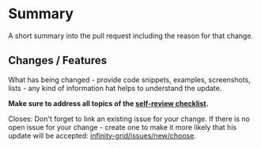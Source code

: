 # Summary

A short summary into the pull request including the reason for that change.

## Changes / Features

What has being changed - provide code snippets, examples, screenshots, lists -
any kind of information hat helps to understand the update.

**Make sure to address all topics of the [self-review
checklist](https://github.com/btschwertfeger/infinity-grid/blob/master/.github/self-review.md).**

Closes: Don't forget to link an existing issue for your change. If there is no
open issue for your change - create one to make it more likely that his update
will be accepted:
[infinity-grid/issues/new/choose](https://github.com/btschwertfeger/infinity-grid/issues/new/choose).
